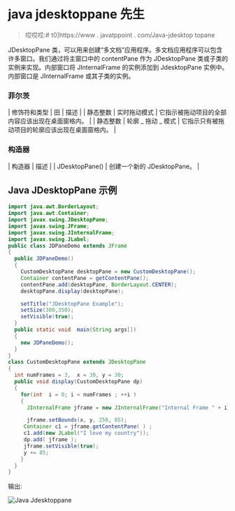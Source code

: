 # java jdesktoppane 先生

> 哎哎哎:# t0]https://www . javatppoint . com/Java-jdesktop topane

JDesktopPane 类，可以用来创建“多文档”应用程序。多文档应用程序可以包含许多窗口。我们通过将主窗口中的 contentPane 作为 JDesktopPane 类或子类的实例来实现。内部窗口将 JInternalFrame 的实例添加到 JdesktopPane 实例中。内部窗口是 JInternalFrame 或其子类的实例。

### 菲尔茨

| 修饰符和类型 | 田 | 描述 |
| 静态整数 | 实时拖动模式 | 它指示被拖动项目的全部内容应该出现在桌面窗格内。 |
| 静态整数 | 轮廓 _ 拖动 _ 模式 | 它指示只有被拖动项目的轮廓应该出现在桌面窗格内。 |

### 构造器

| 构造器 | 描述 |
| JDesktopPane() | 创建一个新的 JDesktopPane。 |

## Java JDesktopPane 示例

```java
import java.awt.BorderLayout;
import java.awt.Container;
import javax.swing.JDesktopPane;
import javax.swing.JFrame;
import javax.swing.JInternalFrame;
import javax.swing.JLabel;
public class JDPaneDemo extends JFrame
{
  public JDPaneDemo() 
  {
    CustomDesktopPane desktopPane = new CustomDesktopPane();
    Container contentPane = getContentPane();
    contentPane.add(desktopPane, BorderLayout.CENTER);
    desktopPane.display(desktopPane);

    setTitle("JDesktopPane Example");
    setSize(300,350);
    setVisible(true);
  }
  public static void  main(String args[])
  {
    new JDPaneDemo();
  }
}
class CustomDesktopPane extends JDesktopPane
{
  int numFrames = 3,  x = 30, y = 30;
  public void display(CustomDesktopPane dp) 
  {
    for(int  i = 0; i < numFrames ; ++i ) 
    {
      JInternalFrame jframe = new JInternalFrame("Internal Frame " + i ,  true, true, true, true);

      jframe.setBounds(x, y, 250, 85);
     Container c1 = jframe.getContentPane( ) ;
     c1.add(new JLabel("I love my country"));
     dp.add( jframe );
     jframe.setVisible(true);		
     y += 85;
    }
  }
}

```

输出:

![Java Jdesktoppane ](../img/0e665cb1621606dce00c057614a5fabf.png)